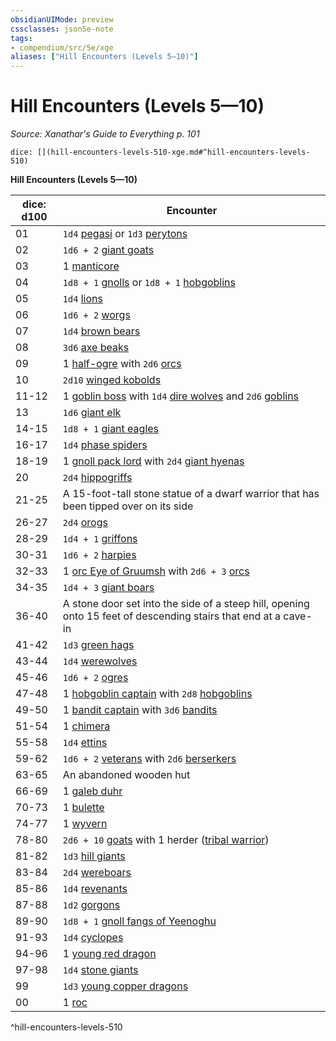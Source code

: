 ```yaml
---
obsidianUIMode: preview
cssclasses: json5e-note
tags:
- compendium/src/5e/xge
aliases: ["Hill Encounters (Levels 5—10)"]
---
```

# Hill Encounters (Levels 5—10)
*Source: Xanathar's Guide to Everything p. 101* 

`dice: [](hill-encounters-levels-510-xge.md#^hill-encounters-levels-510)`

**Hill Encounters (Levels 5—10)**

| dice: d100 | Encounter |
|------------|-----------|
| 01 | `1d4` [pegasi](/2-Mechanics/CLI/bestiary/celestial/pegasus.md) or `1d3` [perytons](/2-Mechanics/CLI/bestiary/monstrosity/peryton.md) |
| 02 | `1d6 + 2` [giant goats](/2-Mechanics/CLI/bestiary/beast/giant-goat.md) |
| 03 | 1 [manticore](/2-Mechanics/CLI/bestiary/monstrosity/manticore.md) |
| 04 | `1d8 + 1` [gnolls](/2-Mechanics/CLI/bestiary/humanoid/gnoll.md) or `1d8 + 1` [hobgoblins](/2-Mechanics/CLI/bestiary/humanoid/hobgoblin.md) |
| 05 | `1d4` [lions](/2-Mechanics/CLI/bestiary/beast/lion.md) |
| 06 | `1d6 + 2` [worgs](/2-Mechanics/CLI/bestiary/monstrosity/worg.md) |
| 07 | `1d4` [brown bears](/2-Mechanics/CLI/bestiary/beast/brown-bear.md) |
| 08 | `3d6` [axe beaks](/2-Mechanics/CLI/bestiary/beast/axe-beak.md) |
| 09 | 1 [half-ogre](/2-Mechanics/CLI/bestiary/giant/half-ogre-ogrillon.md) with `2d6` [orcs](/2-Mechanics/CLI/bestiary/humanoid/orc.md) |
| 10 | `2d10` [winged kobolds](/2-Mechanics/CLI/bestiary/humanoid/winged-kobold.md) |
| 11-12 | 1 [goblin boss](/2-Mechanics/CLI/bestiary/humanoid/goblin-boss.md) with `1d4` [dire wolves](/2-Mechanics/CLI/bestiary/beast/dire-wolf.md) and `2d6` [goblins](/2-Mechanics/CLI/bestiary/humanoid/goblin.md) |
| 13 | `1d6` [giant elk](/2-Mechanics/CLI/bestiary/beast/giant-elk.md) |
| 14-15 | `1d8 + 1` [giant eagles](/2-Mechanics/CLI/bestiary/beast/giant-eagle.md) |
| 16-17 | `1d4` [phase spiders](/2-Mechanics/CLI/bestiary/monstrosity/phase-spider.md) |
| 18-19 | 1 [gnoll pack lord](/2-Mechanics/CLI/bestiary/humanoid/gnoll-pack-lord.md) with `2d4` [giant hyenas](/2-Mechanics/CLI/bestiary/beast/giant-hyena.md) |
| 20 | `2d4` [hippogriffs](/2-Mechanics/CLI/bestiary/monstrosity/hippogriff.md) |
| 21-25 | A 15-foot-tall stone statue of a dwarf warrior that has been tipped over on its side |
| 26-27 | `2d4` [orogs](/2-Mechanics/CLI/bestiary/humanoid/orog.md) |
| 28-29 | `1d4 + 1` [griffons](/2-Mechanics/CLI/bestiary/monstrosity/griffon.md) |
| 30-31 | `1d6 + 2` [harpies](/2-Mechanics/CLI/bestiary/monstrosity/harpy.md) |
| 32-33 | 1 [orc Eye of Gruumsh](/2-Mechanics/CLI/bestiary/humanoid/orc-eye-of-gruumsh.md) with `2d6 + 3` [orcs](/2-Mechanics/CLI/bestiary/humanoid/orc.md) |
| 34-35 | `1d4 + 3` [giant boars](/2-Mechanics/CLI/bestiary/beast/giant-boar.md) |
| 36-40 | A stone door set into the side of a steep hill, opening onto 15 feet of descending stairs that end at a cave-in |
| 41-42 | `1d3` [green hags](/2-Mechanics/CLI/bestiary/fey/green-hag.md) |
| 43-44 | `1d4` [werewolves](/2-Mechanics/CLI/bestiary/humanoid/werewolf.md) |
| 45-46 | `1d6 + 2` [ogres](/2-Mechanics/CLI/bestiary/giant/ogre.md) |
| 47-48 | 1 [hobgoblin captain](/2-Mechanics/CLI/bestiary/humanoid/hobgoblin-captain.md) with `2d8` [hobgoblins](/2-Mechanics/CLI/bestiary/humanoid/hobgoblin.md) |
| 49-50 | 1 [bandit captain](/2-Mechanics/CLI/bestiary/humanoid/bandit-captain.md) with `3d6` [bandits](/2-Mechanics/CLI/bestiary/humanoid/bandit.md) |
| 51-54 | 1 [chimera](/2-Mechanics/CLI/bestiary/monstrosity/chimera.md) |
| 55-58 | `1d4` [ettins](/2-Mechanics/CLI/bestiary/giant/ettin.md) |
| 59-62 | `1d6 + 2` [veterans](/2-Mechanics/CLI/bestiary/humanoid/veteran.md) with `2d6` [berserkers](/2-Mechanics/CLI/bestiary/humanoid/berserker.md) |
| 63-65 | An abandoned wooden hut |
| 66-69 | 1 [galeb duhr](/2-Mechanics/CLI/bestiary/elemental/galeb-duhr.md) |
| 70-73 | 1 [bulette](/2-Mechanics/CLI/bestiary/monstrosity/bulette.md) |
| 74-77 | 1 [wyvern](/2-Mechanics/CLI/bestiary/dragon/wyvern.md) |
| 78-80 | `2d6 + 10` [goats](/2-Mechanics/CLI/bestiary/beast/goat.md) with 1 herder ([tribal warrior](/2-Mechanics/CLI/bestiary/humanoid/tribal-warrior.md)) |
| 81-82 | `1d3` [hill giants](/2-Mechanics/CLI/bestiary/giant/hill-giant.md) |
| 83-84 | `2d4` [wereboars](/2-Mechanics/CLI/bestiary/humanoid/wereboar.md) |
| 85-86 | `1d4` [revenants](/2-Mechanics/CLI/bestiary/undead/revenant.md) |
| 87-88 | `1d2` [gorgons](/2-Mechanics/CLI/bestiary/monstrosity/gorgon.md) |
| 89-90 | `1d8 + 1` [gnoll fangs of Yeenoghu](/2-Mechanics/CLI/bestiary/fiend/gnoll-fang-of-yeenoghu.md) |
| 91-93 | `1d4` [cyclopes](/2-Mechanics/CLI/bestiary/giant/cyclops.md) |
| 94-96 | 1 [young red dragon](/2-Mechanics/CLI/bestiary/dragon/young-red-dragon.md) |
| 97-98 | `1d4` [stone giants](/2-Mechanics/CLI/bestiary/giant/stone-giant.md) |
| 99 | `1d3` [young copper dragons](/2-Mechanics/CLI/bestiary/dragon/young-copper-dragon.md) |
| 00 | 1 [roc](/2-Mechanics/CLI/bestiary/monstrosity/roc.md) |
^hill-encounters-levels-510